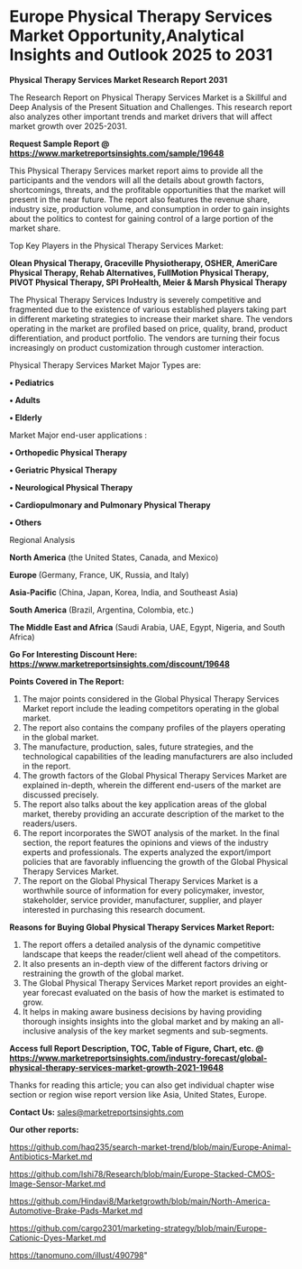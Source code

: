 # Europe Physical Therapy Services Market Opportunity,Analytical Insights and Outlook 2025 to 2031

<strong>Physical Therapy Services Market Research Report 2031</strong>

The Research Report on Physical Therapy Services Market is a Skillful and Deep Analysis of the Present Situation and Challenges. This research report also analyzes other important trends and market drivers that will affect market growth over 2025-2031.

<strong>Request Sample Report @ <a href=https://www.marketreportsinsights.com/sample/19648>https://www.marketreportsinsights.com/sample/19648</a></strong>

This Physical Therapy Services market report aims to provide all the participants and the vendors will all the details about growth factors, shortcomings, threats, and the profitable opportunities that the market will present in the near future. The report also features the revenue share, industry size, production volume, and consumption in order to gain insights about the politics to contest for gaining control of a large portion of the market share.

Top Key Players in the Physical Therapy Services Market:

<strong>Olean Physical Therapy, Graceville Physiotherapy, OSHER, AmeriCare Physical Therapy, Rehab Alternatives, FullMotion Physical Therapy, PIVOT Physical Therapy, SPI ProHealth, Meier & Marsh Physical Therapy</strong>

The Physical Therapy Services Industry is severely competitive and fragmented due to the existence of various established players taking part in different marketing strategies to increase their market share. The vendors operating in the market are profiled based on price, quality, brand, product differentiation, and product portfolio. The vendors are turning their focus increasingly on product customization through customer interaction.

Physical Therapy Services Market Major Types are:

<strong>• Pediatrics

• Adults

• Elderly</strong>

Market Major end-user applications :

<strong>• Orthopedic Physical Therapy

• Geriatric Physical Therapy

• Neurological Physical Therapy

• Cardiopulmonary and Pulmonary Physical Therapy

• Others</strong>

Regional Analysis

</u><strong><b>North America</b></strong> (the United States, Canada, and Mexico)

<strong><b>Europe </b></strong>(Germany, France, UK, Russia, and Italy)

<strong><b>Asia-Pacific</b></strong> (China, Japan, Korea, India, and Southeast Asia)

<strong><b>South America</b></strong> (Brazil, Argentina, Colombia, etc.)

<strong><b>The Middle East and Africa</b></strong> (Saudi Arabia, UAE, Egypt, Nigeria, and South Africa)

<strong>Go For Interesting Discount Here: <a href=https://www.marketreportsinsights.com/discount/19648>https://www.marketreportsinsights.com/discount/19648</a></strong>

<strong>Points Covered in The Report:</strong>
<ol>
  <li>The major points considered in the Global Physical Therapy Services Market report include the leading competitors operating in the global market.</li>
  <li>The report also contains the company profiles of the players operating in the global market.</li>
  <li>The manufacture, production, sales, future strategies, and the technological capabilities of the leading manufacturers are also included in the report.</li>
  <li>The growth factors of the Global Physical Therapy Services Market are explained in-depth, wherein the different end-users of the market are discussed precisely.</li>
  <li>The report also talks about the key application areas of the global market, thereby providing an accurate description of the market to the readers/users.</li>
  <li>The report incorporates the SWOT analysis of the market. In the final section, the report features the opinions and views of the industry experts and professionals. The experts analyzed the export/import policies that are favorably influencing the growth of the Global Physical Therapy Services Market.</li>
  <li>The report on the Global Physical Therapy Services Market is a worthwhile source of information for every policymaker, investor, stakeholder, service provider, manufacturer, supplier, and player interested in purchasing this research document.</li>
</ol>
<strong>Reasons for Buying Global Physical Therapy Services Market Report:</strong>

<ol>
  <li>The report offers a detailed analysis of the dynamic competitive landscape that keeps the reader/client well ahead of the competitors.</li>
  <li>It also presents an in-depth view of the different factors driving or restraining the growth of the global market.</li>
  <li>The Global Physical Therapy Services Market report provides an eight-year forecast evaluated on the basis of how the market is estimated to grow.</li>
  <li>It helps in making aware business decisions by having providing thorough insights insights into the global market and by making an all-inclusive analysis of the key market segments and sub-segments.</li>
</ol>
<strong>Access full Report Description, TOC, Table of Figure, Chart, etc. @ <a href=https://www.marketreportsinsights.com/industry-forecast/global-physical-therapy-services-market-growth-2021-19648>https://www.marketreportsinsights.com/industry-forecast/global-physical-therapy-services-market-growth-2021-19648</a></strong>


Thanks for reading this article; you can also get individual chapter wise section or region wise report version like Asia, United States, Europe.

<strong>Contact Us:</strong>
sales@marketreportsinsights.com

<strong>Our other reports:</strong>

<a href=https://github.com/haq235/search-market-trend/blob/main/Europe-Animal-Antibiotics-Market.md>https://github.com/haq235/search-market-trend/blob/main/Europe-Animal-Antibiotics-Market.md</a>

<a href=https://github.com/Ishi78/Research/blob/main/Europe-Stacked-CMOS-Image-Sensor-Market.md>https://github.com/Ishi78/Research/blob/main/Europe-Stacked-CMOS-Image-Sensor-Market.md</a>

<a href=https://github.com/Hindavi8/Marketgrowth/blob/main/North-America-Automotive-Brake-Pads-Market.md>https://github.com/Hindavi8/Marketgrowth/blob/main/North-America-Automotive-Brake-Pads-Market.md</a>

<a href=https://github.com/cargo2301/marketing-strategy/blob/main/Europe-Cationic-Dyes-Market.md>https://github.com/cargo2301/marketing-strategy/blob/main/Europe-Cationic-Dyes-Market.md</a>

<a href=https://tanomuno.com/illust/490798>https://tanomuno.com/illust/490798</a>"
